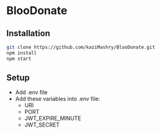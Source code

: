 # BlooDonate

## Installation
```bash
git clone https://github.com/kaziMashry/BlooDonate.git
npm install
npm start
```
## Setup
 - Add .env file
 - Add these variables into .env file:
    - URI
    - PORT
    - JWT_EXPIRE_MINUTE
    - JWT_SECRET
